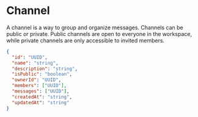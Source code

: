 # Channel

A channel is a way to group and organize messages. Channels can be public or private. Public channels are open to everyone in the workspace, while private channels are only accessible to invited members.

```json
{
  "id": "UUID",
  "name": "string",
  "description": "string",
  "isPublic": "boolean",
  "ownerId": "UUID",
  "members": ["UUID"],
  "messages": ["UUID"],
  "createdAt": "string",
  "updatedAt": "string"
}
```